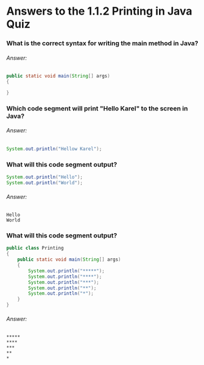# Answers to the 1.1.2 Printing in Java Quiz

### What is the correct syntax for writing the main method in Java?

###### Answer:

```java
public static void main(String[] args)
{

}
```

### Which code segment will print "Hello Karel" to the screen in Java?

###### Answer:

```java
System.out.println("Hellow Karel");
```

### What will this code segment output?

```java
System.out.println("Hello");
System.out.println("World");
```

###### Answer:

```
Hello
World
```

### What will this code segment output?

```java
public class Printing
{
    public static void main(String[] args)
    {
        System.out.println("*****");
        System.out.println("****");
        System.out.println("***");
        System.out.println("**");
        System.out.println("*");
    }
}
```

###### Answer: 

```
*****
****
***
**
*
```